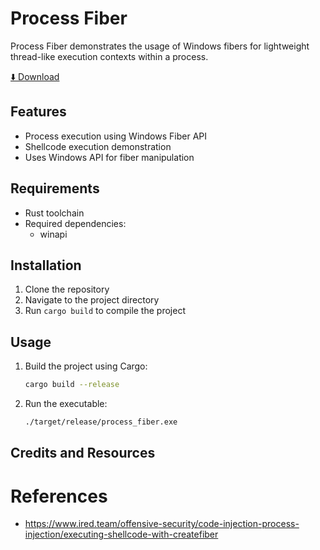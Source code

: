 # Process Fiber

Process Fiber demonstrates the usage of Windows fibers for lightweight thread-like execution contexts within a process.

[⬇️ Download](https://download.5mukx.site/#/home?url=https://github.com/Whitecat18/Rust-for-Malware-Development/tree/main/Process/process_fiber)

## Features
- Process execution using Windows Fiber API
- Shellcode execution demonstration
- Uses Windows API for fiber manipulation

## Requirements
- Rust toolchain
- Required dependencies:
  - winapi

## Installation
1. Clone the repository
2. Navigate to the project directory
3. Run `cargo build` to compile the project

## Usage
1. Build the project using Cargo:
   ```bash
   cargo build --release
   ```

2. Run the executable:
   ```bash
   ./target/release/process_fiber.exe
   ```

## Credits and Resources



# References

* https://www.ired.team/offensive-security/code-injection-process-injection/executing-shellcode-with-createfiber
